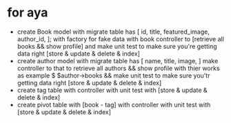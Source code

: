 # for aya 
- create Book model with migrate table has 
    [
    id,
    title,
    featured_image,
    author_id,
    ];
    with factory for fake data with book controller to [retrieve all books && show profile] and make unit test to make sure you're getting data right [store & update & delete & index]
- create author model with migrate table has [
    name,
    title,
    image,
] make controller to that to retrieve all authors && show profile with thier works as example $ $author->books && make unit test to make sure you'tr getting data right   [store & update & delete & index]
- create tag table with controller with unit test with  [store & update & delete & index] 
- create pivot table with [book - tag] with controller with unit test with  [store & update & delete & index]

